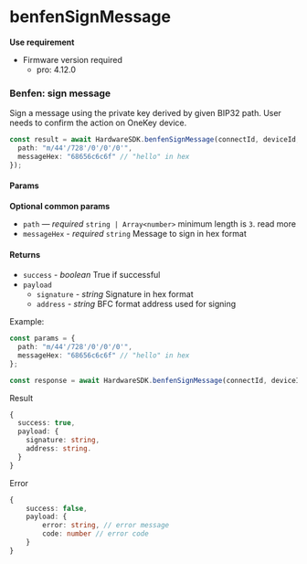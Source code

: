 # benfenSignMessage

**Use requirement**

* Firmware version required
  * pro: 4.12.0

### Benfen: sign message

Sign a message using the private key derived by given BIP32 path. User needs to confirm the action on OneKey device.



```typescript
const result = await HardwareSDK.benfenSignMessage(connectId, deviceId,{
  path: "m/44'/728'/0'/0'/0'",
  messageHex: "68656c6c6f" // "hello" in hex
});
```

#### Params

**Optional common params**

* `path` — _required_ `string | Array<number>` minimum length is `3`. read more
* `messageHex` - _required_ `string` Message to sign in hex format

#### Returns

* `success` - _boolean_ True if successful
* `payload`
  * `signature` - _string_ Signature in hex format
  * `address` - _string_ BFC format address used for signing

Example:

```typescript
const params = {
  path: "m/44'/728'/0'/0'/0'",
  messageHex: "68656c6c6f" // "hello" in hex
};

const response = await HardwareSDK.benfenSignMessage(connectId, deviceId, params);
```

Result

```typescript
{
  success: true,
  payload: {
    signature: string,
    address: string.
  }
}
```

Error

```typescript
{
    success: false,
    payload: {
        error: string, // error message
        code: number // error code
    }
}
```

